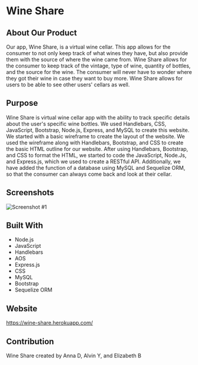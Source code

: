 # Wine Share

## About Our Product
Our app, Wine Share, is a virtual wine cellar. This app allows for the consumer to not only keep track of what wines they have, but also provide them with the source of where the wine came from. Wine Share allows for the consumer to keep track of the vintage, type of wine, quantity of bottles, and the source for the wine. The consumer will never have to wonder where they got their wine in case they want to buy more. Wine Share allows for users to be able to see other users' cellars as well.

## Purpose
Wine Share is virtual wine cellar app with the ability to track specific details about the user's specific wine bottles. We used Handlebars, CSS, JavaScript, Bootstrap, Node.js, Express, and MySQL to create this website. We started with a basic wireframe to create the layout of the website. We used the wireframe along with Handlebars, Bootstrap, and CSS to create the basic HTML outline for our website. After using Handlebars, Bootstrap, and CSS to format the HTML, we started to code the JavaScript, Node.Js, and Express.js, which we used to create a RESTful API. Additionally, we have added the function of a database using MySQL and Sequelize ORM, so that the consumer can always come back and look at their cellar. 

## Screenshots
![Screenshot #1](https://github.com/acdodd17/wine-share/blob/develop/public/images/screenshot1.png)

## Built With
* Node.js
* JavaScript
* Handlebars
* AOS
* Express.js
* CSS
* MySQL
* Bootstrap
* Sequelize ORM

## Website
https://wine-share.herokuapp.com/

## Contribution
Wine Share created by Anna D, Alvin Y, and Elizabeth B
